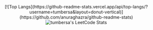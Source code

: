 <div align="center"> 
[![Top Langs](https://github-readme-stats.vercel.app/api/top-langs/?username=tumbersa&layout=donut-vertical)](https://github.com/anuraghazra/github-readme-stats)
<img title="tumbersa's LeetCode Stats" alt="tumbersa's LeetCode Stats" src="https://leetcode.card.workers.dev/tumbersa?      theme=default&font=baloo&extension=null"/>
</div> 
